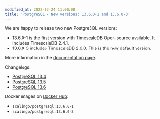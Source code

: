 ```yaml
---
modified_at: 2022-02-24 11:00:00
title: 'PostgreSQL - New versions: 13.6.0-1 and 13.6.0-3'
---
```


We are happy to release two new PostgreSQL versions:

- 13.6.0-1 is the first version with TimescaleDB Open-source available. It includes TimescaleDB 2.4.1.
- 13.6.0-3 includes TimescaleDB 2.6.0. This is the new default version.

More information in the [documentation page](https://doc.scalingo.com/databases/postgresql/timescaledb/intro).

Changelogs:
- [PostgreSQL 13.4](https://www.postgresql.org/docs/13/release-13-4.html)
- [PostgreSQL 13.5](https://www.postgresql.org/docs/13/release-13-5.html)
- [PostgreSQL 13.6](https://www.postgresql.org/docs/13/release-13-6.html)

Docker images on [Docker Hub](https://hub.docker.com/r/scalingo/postgresql):

* `scalingo/postgresql:13.6.0-1`
* `scalingo/postgresql:13.6.0-3`
